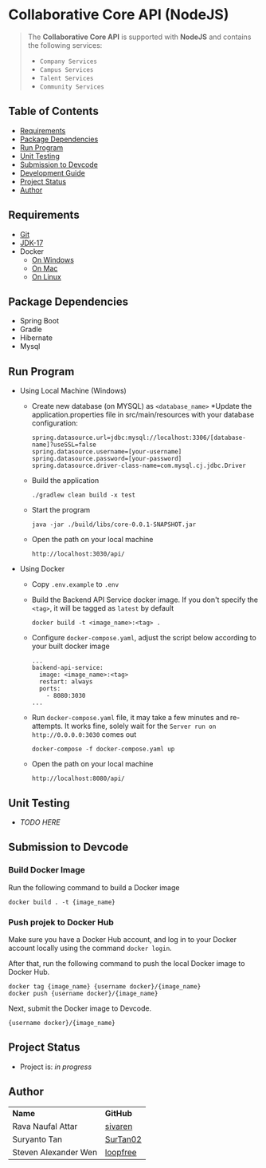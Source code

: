 # Collaborative Core API (NodeJS)
> The **Collaborative Core API** is supported with **NodeJS** and contains the following services:
> * `Company Services`
> * `Campus Services`
> * `Talent Services`
> * `Community Services`

## Table of Contents
* [Requirements](#requirements)
* [Package Dependencies](#package-dependencies)
* [Run Program](#run-program)
* [Unit Testing](#unit-testing)
* [Submission to Devcode](#submission-to-devcode)
* [Development Guide](#development-guide)
* [Project Status](#project-status)
* [Author](#author)

## Requirements
* [Git](https://git-scm.com/book/en/v2/Getting-Started-Installing-Git)
* [JDK-17](https://www.oracle.com/java/technologies/javase/jdk17-archive-downloads.html)
* Docker
    * [On Windows](https://docs.docker.com/desktop/install/windows-install/)
    * [On Mac](https://docs.docker.com/desktop/install/mac-install/)
    * [On Linux](https://docs.docker.com/desktop/install/linux-install/)

## Package Dependencies
* Spring Boot
* Gradle
* Hibernate
* Mysql

## Run Program
* Using Local Machine (Windows)
  * Create new database (on MYSQL) as `<database_name>`
  *Update the application.properties file in src/main/resources with your database configuration:
    ```
    spring.datasource.url=jdbc:mysql://localhost:3306/[database-name]?useSSL=false
    spring.datasource.username=[your-username]
    spring.datasource.password=[your-password]
    spring.datasource.driver-class-name=com.mysql.cj.jdbc.Driver
    ``` 

  * Build the application
    
    ```
    ./gradlew clean build -x test
    ```
  * Start the program
    
    ```
    java -jar ./build/libs/core-0.0.1-SNAPSHOT.jar
    ```
  * Open the path on your local machine
    
    ```
    http://localhost:3030/api/
    ```

* Using Docker 
  * Copy `.env.example` to `.env` 
  * Build the Backend API Service docker image. If you don't specify the `<tag>`, it will be tagged as `latest` by default

    ```
    docker build -t <image_name>:<tag> .
    ```
  * Configure `docker-compose.yaml`, adjust the script below according to your built docker image

    ```
    ...
    backend-api-service: 
      image: <image_name>:<tag>
      restart: always
      ports:
        - 8080:3030
    ...
    ```
  * Run `docker-compose.yaml` file, it may take a few minutes and re-attempts. It works fine, solely wait for the `Server run on http://0.0.0.0:3030` comes out

    ```
    docker-compose -f docker-compose.yaml up
    ```
  * Open the path on your local machine
      
    ```
    http://localhost:8080/api/
    ```

## Unit Testing
* _TODO HERE_

## Submission to Devcode

### Build Docker Image

Run the following command to build a Docker image

```
docker build . -t {image_name}
```

### Push projek to Docker Hub

Make sure you have a Docker Hub account, and log in to your Docker account locally using the command `docker login`.

After that, run the following command to push the local Docker image to Docker Hub.

```
docker tag {image_name} {username docker}/{image_name}
docker push {username docker}/{image_name}
```

Next, submit the Docker image to Devcode.

```
{username docker}/{image_name}
```

## Project Status
* Project is: _in progress_

## Author
<table>
    <tr>
      <td><b>Name</b></td>
      <td><b>GitHub</b></td>
    </tr>
    <tr>
      <td>Rava Naufal Attar</td>
      <td><a href="https://github.com/sivaren">sivaren</a></td>
    </tr>
    <tr>
      <td>Suryanto Tan</td>
      <td><a href="https://github.com/SurTan02">SurTan02</a></td>
    </tr>
    <tr>
      <td>Steven Alexander Wen</td>
      <td><a href="https://github.com/loopfree">loopfree</a></td>
    </tr>
</table>
